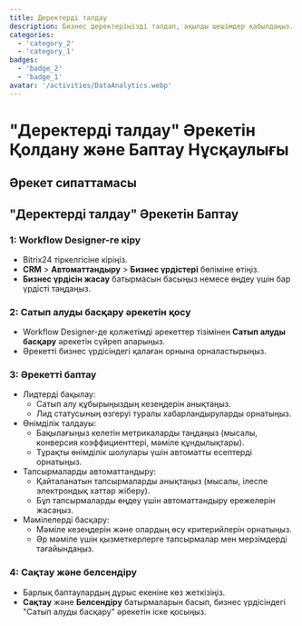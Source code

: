 ```yaml
---
title: Деректерді талдау
description: Бизнес деректеріңізді талдап, ақылды шешімдер қабылдаңыз.
categories: 
  - 'category_2'
  - 'category_1'
badges: 
  - 'badge_2'
  - 'badge_1'
avatar: '/activities/DataAnalytics.webp'
---
```

# "Деректерді талдау" Әрекетін Қолдану және Баптау Нұсқаулығы

## Әрекет сипаттамасы

## **"Деректерді талдау" Әрекетін Баптау**

### 1: Workflow Designer-ге кіру
- Bitrix24 тіркелгісіне кіріңіз.
- **CRM** > **Автоматтандыру** > **Бизнес үрдістері** бөліміне өтіңіз.
- **Бизнес үрдісін жасау** батырмасын басыңыз немесе өңдеу үшін бар үрдісті таңдаңыз.

### 2: Сатып алуды басқару әрекетін қосу
- Workflow Designer-де қолжетімді әрекеттер тізімінен **Сатып алуды басқару** әрекетін сүйреп апарыңыз.
- Әрекетті бизнес үрдісіндегі қалаған орнына орналастырыңыз.

### 3: Әрекетті баптау
- Лидтерді бақылау:
  - Сатып алу құбырыңыздың кезеңдерін анықтаңыз.
  - Лид статусының өзгеруі туралы хабарландыруларды орнатыңыз.
- Өнімділік талдауы:
  - Бақылағыңыз келетін метрикаларды таңдаңыз (мысалы, конверсия коэффициенттері, мәміле құндылықтары).
  - Тұрақты өнімділік шолулары үшін автоматты есептерді орнатыңыз.
- Тапсырмаларды автоматтандыру:
  - Қайталанатын тапсырмаларды анықтаңыз (мысалы, ілеспе электрондық хаттар жіберу).
  - Бұл тапсырмаларды өңдеу үшін автоматтандыру ережелерін жасаңыз.
- Мәмілелерді басқару:
  - Мәміле кезеңдерін және олардың өсу критерийлерін орнатыңыз.
  - Әр мәміле үшін қызметкерлерге тапсырмалар мен мерзімдерді тағайындаңыз.

### 4: Сақтау және белсендіру
- Барлық баптаулардың дұрыс екеніне көз жеткізіңіз.
- **Сақтау** және **Белсендіру** батырмаларын басып, бизнес үрдісіндегі "Сатып алуды басқару" әрекетін іске қосыңыз.